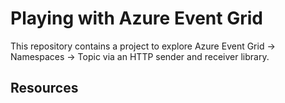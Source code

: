 # Playing with Azure Event Grid

This repository contains a project to explore Azure Event Grid -> Namespaces -> Topic via an HTTP sender and receiver library.

## Resources
